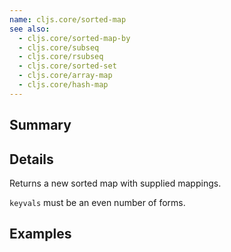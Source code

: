 ```yaml
---
name: cljs.core/sorted-map
see also:
  - cljs.core/sorted-map-by
  - cljs.core/subseq
  - cljs.core/rsubseq
  - cljs.core/sorted-set
  - cljs.core/array-map
  - cljs.core/hash-map
---
```


## Summary

## Details

Returns a new sorted map with supplied mappings.

`keyvals` must be an even number of forms.

## Examples
